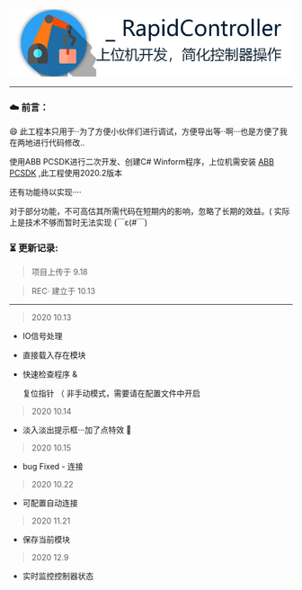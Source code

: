 ![Logo](https://github.com/FreeXMelody/RapidController/blob/master/ReadMe/logo.png)

------



### ☁️ 前言：

😄 此工程本只用于··为了方便小伙伴们进行调试，方便导出等··啊···也是方便了我在两地进行代码修改..

 使用ABB PCSDK进行二次开发、创建C# Winform程序，上位机需安装 [ABB PCSDK](https://developercenter.robotstudio.com/pc-sdk/download) ,此工程使用2020.2版本

还有功能待以实现····

对于部分功能，不可高估其所需代码在短期内的影响，忽略了长期的效益。( 实际上是技术不够而暂时无法实现 (￣ε(#￣)

### ⏳ 更新记录:

> 项目上传于 9.18

> REC· 建立于 10.13

---

> 2020 10.13

- IO信号处理

- 直接载入存在模块

- 快速检查程序 &

  复位指针 （ 非手动模式，需要请在配置文件中开启

> 2020 10.14

- 淡入淡出提示框···加了点特效 🤣

> 2020 10.15

- bug Fixed - 连接

> 2020 10.22

- 可配置自动连接

> 2020 11.21

- 保存当前模块

> 2020 12.9

- 实时监控控制器状态